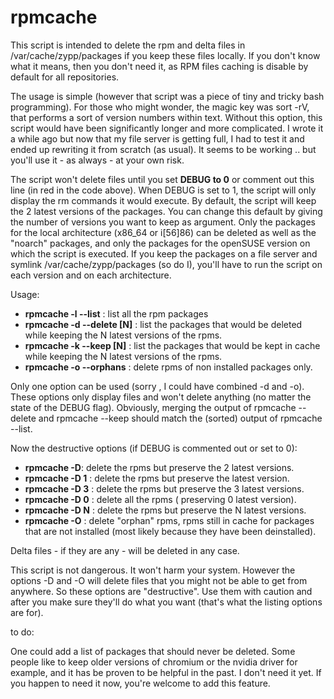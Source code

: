 rpmcache
========

This script is intended to delete the rpm and delta files in /var/cache/zypp/packages if you keep these files locally. If you don't know what it means, then you don't need it, as RPM files caching is disable by default for all repositories.

The usage is simple (however that script was a piece of tiny and tricky bash programming). For those who might wonder, the magic key was sort -rV, that performs a sort of version numbers within text. Without this option, this script would have been significantly longer and more complicated. I wrote it a while ago but now that my file server is getting full, I had to test it and ended up rewriting it from scratch (as usual). It seems to be working .. but you'll use it - as always - at your own risk.

The script won't delete files until you set **DEBUG to 0** or comment out this line (in red in the code above). When DEBUG is set to 1, the script will only display the rm commands it would execute. By default, the script will keep the 2 latest versions of the packages. You can change this default by giving the number of versions you want to keep as argument. Only the packages for the local architecture (x86_64 or i[56]86) can be deleted as well as the "noarch" packages, and only the packages for the openSUSE version on which the script is executed. If you keep the packages on a file server and symlink /var/cache/zypp/packages (so do I), you'll have to run the script on each version and on each architecture.

Usage:

* **rpmcache -l --list** : list all the rpm packages
* **rpmcache -d --delete [N]** : list the packages that would be deleted while keeping the N latest versions of the rpms.
* **rpmcache -k --keep [N]** : list the packages that would be kept in cache while keeping the N latest versions of the rpms.
* **rpmcache -o --orphans** : delete rpms of non installed packages only.

Only one option can be used (sorry , I could have combined -d and -o).
These options only display files and won't delete anything (no matter the state of the DEBUG flag).
Obviously, merging the output of rpmcache --delete and rpmcache --keep should match the (sorted) output of rpmcache --list.

Now the destructive options (if DEBUG is commented out or set to 0):
* **rpmcache -D**: delete the rpms but preserve the 2 latest versions.
* **rpmcache -D 1** : delete the rpms but preserve the latest version.
* **rpmcache -D 3** : delete the rpms but preserve the 3 latest versions.
* **rpmcache -D 0** : delete all the rpms ( preserving 0 latest version).
* **rpmcache -D N** : delete the rpms but preserve the N latest versions.
* **rpmcache -O** : delete "orphan" rpms, rpms still in cache for packages that are not installed (most likely because they have been deinstalled).

Delta files - if they are any - will be deleted in any case.

This script is not dangerous. It won't harm your system. However the options -D and -O will delete files that you might not be able to get from anywhere. So these options are "destructive". Use them with caution and after you make sure they'll do what you want (that's what the listing options are for).

to do:

One could add a list of packages that should never be deleted. Some people like to keep older versions of chromium or the nvidia driver for example, and it has be proven to be helpful in the past. I don't need it yet. If you happen to need it now, you're welcome to add this feature. 

